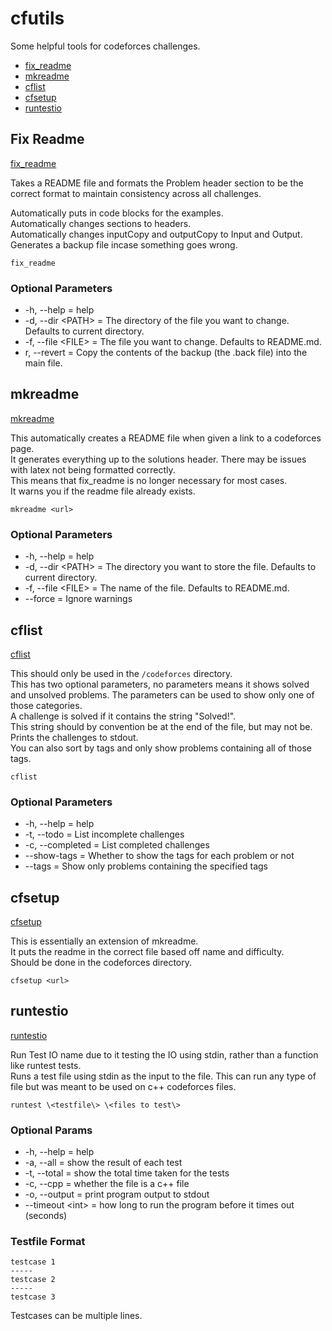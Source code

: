 # cfutils

Some helpful tools for codeforces challenges.  
- [fix_readme](#fix-readme)  
- [mkreadme](#mkreadme)
- [cflist](#cflist)
- [cfsetup](#cfsetup)
- [runtestio](#runtestio)  


## Fix Readme
[fix_readme](fix_readme)

Takes a README file and formats the Problem header section to be the correct format to maintain consistency across all challenges.  

Automatically puts in code blocks for the examples.  
Automatically changes sections to headers.  
Automatically changes inputCopy and outputCopy to Input and Output.  
Generates a backup file incase something goes wrong.  

```
fix_readme
```

### Optional Parameters
- -h, --help = help
- -d, --dir \<PATH\> = The directory of the file you want to change. Defaults to current directory.  
- -f, --file \<FILE\> = The file you want to change. Defaults to README.md.
- r, --revert = Copy the contents of the backup (the .back file) into the main file.  


## mkreadme
[mkreadme](mkreadme)

This automatically creates a README file when given a link to a codeforces page.  
It generates everything up to the solutions header. There may be issues with latex not being formatted correctly.  
This means that fix_readme is no longer necessary for most cases.  
It warns you if the readme file already exists.  

```
mkreadme <url>
```

### Optional Parameters
- -h, --help = help
- -d, --dir \<PATH\> = The directory you want to store the file. Defaults to current directory.  
- -f, --file \<FILE\> = The name of the file. Defaults to README.md.
- --force = Ignore warnings


## cflist
[cflist](cflist)  

This should only be used in the `/codeforces` directory.  
This has two optional parameters, no parameters means it shows solved and unsolved problems.
The parameters can be used to show only one of those categories.  
A challenge is solved if it contains the string "Solved!".  
This string should by convention be at the end of the file, but may not be.  
Prints the challenges to stdout.  
You can also sort by tags and only show problems containing all of those tags.  

```
cflist
```

### Optional Parameters
- -h, --help = help
- -t, --todo = List incomplete challenges  
- -c, --completed = List completed challenges
- --show-tags = Whether to show the tags for each problem or not
- --tags = Show only problems containing the specified tags

## cfsetup
[cfsetup](cfsetup)  

This is essentially an extension of mkreadme.  
It puts the readme in the correct file based off name and difficulty.  
Should be done in the codeforces directory.  

```
cfsetup <url>
```

## runtestio
[runtestio](runtestio)

Run Test IO name due to it testing the IO using stdin, rather than a function like runtest tests.  
Runs a test file using stdin as the input to the file. This can run any type of file but was meant to be used on c++ codeforces files.  

```
runtest \<testfile\> \<files to test\>
```

### Optional Params
- -h, --help   = help  
- -a, --all    = show the result of each test  
- -t, --total  = show the total time taken for the tests  
- -c, --cpp    = whether the file is a c++ file  
- -o, --output = print program output to stdout
- --timeout \<int\> = how long to run the program before it times out (seconds)

### Testfile Format
```
testcase 1  
-----  
testcase 2  
-----   
testcase 3    
```
Testcases can be multiple lines.


